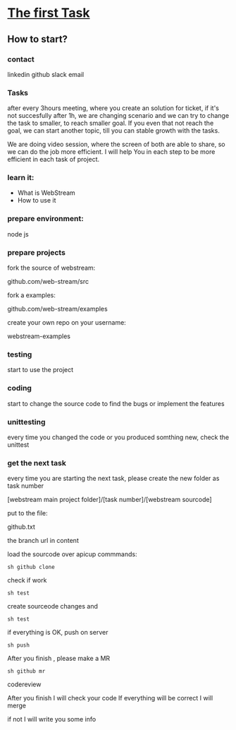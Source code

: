 # [The first Task](https://task.webstream.dev)


## How to start?

### contact

linkedin
github
slack
email



### Tasks

after every 3hours meeting, where you create an solution for ticket,
if it's not succesfully after 1h, we are changing scenario and we can try to change the task to smaller, to reach smaller goal.
If you even that not reach the goal, we can start another topic, till you can stable growth with the tasks.

We are doing video session, where the screen of both are able to share, so we can do the job more efficient.
I will help You in each step to be more efficient in each task of project.

### learn it:

+ What is WebStream
+ How to use it


### prepare environment:

node js

### prepare projects

fork the source of webstream:

  github.com/web-stream/src


fork a examples:

  github.com/web-stream/examples


create your own repo on your username:

  webstream-examples


### testing

start to use the project

### coding

start to change the source code to find the bugs or implement the features

### unittesting

every time you changed the code or you produced somthing new, check the unittest


### get the next task

every time you are starting the next task, please create the new folder as task number

[webstream main project folder]/[task number]/[webstream sourcode]

put to the file:

github.txt 

the branch url in content


load the sourcode over apicup commmands:

    sh github clone

check if work

    sh test


create sourceode changes and 

    sh test

if everything is OK, push on server

    sh push
  
After you finish , please make a MR

    sh github mr
 
codereview

After you finish I will check your code
If everything will be correct I will merge

if not I will write you some info






